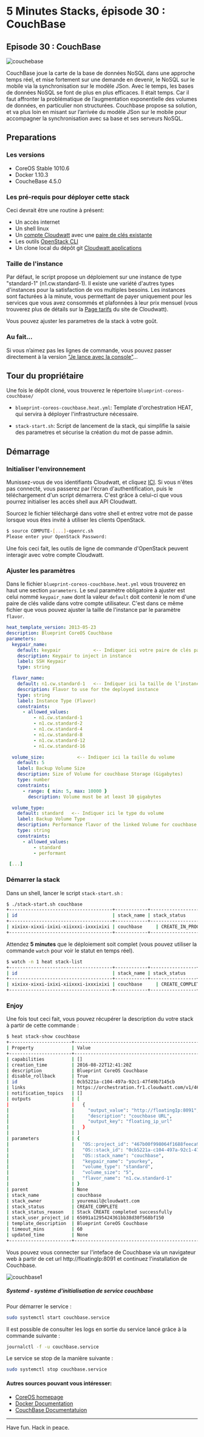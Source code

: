 # 5 Minutes Stacks, épisode 30 : CouchBase #

## Episode 30 : CouchBase

![couchebase](img/couchbase-logo.gif)

CouchBase joue la carte de la base de données NoSQL dans une approche temps réel, et mise fortement sur une demande en devenir, le NoSQL sur le mobile via la synchronisation sur le modèle JSon.
Avec le temps, les bases de données NoSQL se font de plus en plus efficaces. Il était temps. Car il faut affronter la problématique de l’augmentation exponentielle des volumes de données, en particulier non structurées. Couchbase propose sa solution, et va plus loin en misant sur l’arrivée du modèle JSon sur le mobile pour accompagner la synchronisation avec sa base et ses serveurs NoSQL.

## Preparations

### Les versions
  - CoreOS Stable 1010.6
  - Docker 1.10.3
  - CoucheBase 4.5.0

### Les pré-requis pour déployer cette stack

Ceci devrait être une routine à présent:
 * Un accès internet
 * Un shell linux
 * Un [compte Cloudwatt](https://www.cloudwatt.com/cockpit/#/create-contact) avec une [ paire de clés existante](https://console.cloudwatt.com/project/access_and_security/?tab=access_security_tabs__keypairs_tab)
 * Les outils [OpenStack CLI](http://docs.openstack.org/cli-reference/content/install_clients.html)
 * Un clone local du dépôt git [Cloudwatt applications](https://github.com/cloudwatt/applications)

### Taille de l'instance
Par défaut, le script propose un déploiement sur une instance de type "standard-1" (n1.cw.standard-1). Il existe une variété d'autres types d'instances pour la satisfaction de vos multiples besoins. Les instances sont facturées à la minute, vous permettant de payer uniquement pour les services que vous avez consommés et plafonnées à leur prix mensuel (vous trouverez plus de détails sur la [Page tarifs](https://www.cloudwatt.com/fr/produits/tarifs.html) du site de Cloudwatt).

Vous pouvez ajuster les parametres de la stack à votre goût.

### Au fait...

Si vous n’aimez pas les lignes de commande, vous pouvez passer directement à la version ["Je lance avec la console"](#console)...

## Tour du propriétaire

Une fois le dépôt cloné, vous trouverez le répertoire `blueprint-coreos-couchbase/`

* `blueprint-coreos-couchbase.heat.yml`: Template d'orchestration HEAT, qui servira à déployer l'infrastructure nécessaire.

* `stack-start.sh`: Script de lancement de la stack, qui simplifie la saisie des parametres et sécurise la création du mot de passe admin.

## Démarrage

### Initialiser l'environnement

Munissez-vous de vos identifiants Cloudwatt, et cliquez [ICI](https://console.cloudwatt.com/project/access_and_security/api_access/openrc/).
Si vous n'êtes pas connecté, vous passerez par l'écran d'authentification, puis le téléchargement d'un script démarrera. C'est grâce à celui-ci que vous pourrez initialiser les accès shell aux API Cloudwatt.

Sourcez le fichier téléchargé dans votre shell et entrez votre mot de passe lorsque vous êtes invité à utiliser les clients OpenStack.

 ~~~ bash
 $ source COMPUTE-[...]-openrc.sh
 Please enter your OpenStack Password:

 ~~~

Une fois ceci fait, les outils de ligne de commande d'OpenStack peuvent interagir avec votre compte Cloudwatt.

### Ajuster les paramètres

Dans le fichier `blueprint-coreos-couchbase.heat.yml` vous trouverez en haut une section `parameters`. Le seul paramètre obligatoire à ajuster est celui nommé `keypair_name` dont la valeur `default` doit contenir le nom d'une paire de clés valide dans votre compte utilisateur.
C'est dans ce même fichier que vous pouvez ajuster la taille de l'instance par le paramètre `flavor`.

~~~ yaml
heat_template_version: 2013-05-23
description: Blueprint CoreOS Couchbase
parameters:
  keypair_name:                 
    default: keypair            <-- Indiquer ici votre paire de clés par défaut
    description: Keypair to inject in instance
    label: SSH Keypair
    type: string

  flavor_name:
    default: n1.cw.standard-1   <-- Indiquer ici la taille de l’instance par défaut
    description: Flavor to use for the deployed instance
    type: string
    label: Instance Type (Flavor)
    constraints:
      - allowed_values:
          - n1.cw.standard-1
          - n1.cw.standard-2
          - n1.cw.standard-4
          - n1.cw.standard-8
          - n1.cw.standard-12
          - n1.cw.standard-16

  volume_size:            <-- Indiquer ici la taille du volume
    default: 5
    label: Backup Volume Size
    description: Size of Volume for couchbase Storage (Gigabytes)
    type: number
    constraints:
      - range: { min: 5, max: 10000 }
        description: Volume must be at least 10 gigabytes

  volume_type:
    default: standard   <-- Indiquer ici le type du volume
    label: Backup Volume Type
    description: Performance flavor of the linked Volume for couchbase Storage
    type: string
    constraints:
      - allowed_values:
          - standard
          - performant

 [...]
 ~~~
### Démarrer la stack

 Dans un shell, lancer le script `stack-start.sh` :

 ~~~ bash
 $ ./stack-start.sh couchbase
 +--------------------------------------+------------+--------------------+----------------------+
 | id                                   | stack_name | stack_status       | creation_time        |
 +--------------------------------------+------------+--------------------+----------------------+
 | xixixx-xixxi-ixixi-xiixxxi-ixxxixixi | couchbase     | CREATE_IN_PROGRESS | 2025-10-23T07:27:69Z |
 +--------------------------------------+------------+--------------------+----------------------+
 ~~~

 Attendez **5 minutes** que le déploiement soit complet (vous pouvez utiliser la commande `watch` pour voir le statut en temps réel).

 ~~~ bash
 $ watch -n 1 heat stack-list
 +--------------------------------------+------------+-----------------+----------------------+
 | id                                   | stack_name | stack_status    | creation_time        |
 +--------------------------------------+------------+-----------------+----------------------+
 | xixixx-xixxi-ixixi-xiixxxi-ixxxixixi | couchbase     | CREATE_COMPLETE | 2025-10-23T07:27:69Z |
 +--------------------------------------+------------+-----------------+----------------------+
 ~~~

### Enjoy

 Une fois tout ceci fait, vous pouvez récupérer la description du votre stack à partir de cette commande :

 ~~~ bash
 $ heat stack-show couchbase
 +-----------------------+------------------------------------------------------------------------------------------------------------------------------------------+
| Property              | Value                                                                                                                                    |
+-----------------------+------------------------------------------------------------------------------------------------------------------------------------------+
| capabilities          | []                                                                                                                                       |
| creation_time         | 2016-08-22T12:41:20Z                                                                                                                     |
| description           | Blueprint CoreOS Couchbase                                                                                                               |
| disable_rollback      | True                                                                                                                                     |
| id                    | 0cb5221a-c104-497a-92c1-47f49b7145cb                                                                                                     |
| links                 | https://orchestration.fr1.cloudwatt.com/v1/467b00f998064f1688feeca95bdc7a88/stacks/couchbase/0cb5221a-c104-497a-92c1-47f49b7145cb (self) |
| notification_topics   | []                                                                                                                                       |
| outputs               | [                                                                                                                                        |
|                       |   {                                                                                                                                      |
|                       |     "output_value": "http://floatingIp:8091",                                                                                          |
|                       |     "description": "couchbase URL",                                                                                                      |
|                       |     "output_key": "floating_ip_url"                                                                                                      |
|                       |   }                                                                                                                                      |
|                       | ]                                                                                                                                        |
| parameters            | {                                                                                                                                        |
|                       |   "OS::project_id": "467b00f998064f1688feeca95bdc7a88",                                                                                  |
|                       |   "OS::stack_id": "0cb5221a-c104-497a-92c1-47f49b7145cb",                                                                                |
|                       |   "OS::stack_name": "couchbase",                                                                                                         |
|                       |   "keypair_name": "yourkey",                                                                                                              |
|                       |   "volume_type": "standard",                                                                                                             |
|                       |   "volume_size": "5",                                                                                                                    |
|                       |   "flavor_name": "n1.cw.standard-1"                                                                                                      |
|                       | }                                                                                                                                        |
| parent                | None                                                                                                                                     |
| stack_name            | couchbase                                                                                                                                |
| stack_owner           | youremail@cloudwatt.com                                                                                                |
| stack_status          | CREATE_COMPLETE                                                                                                                          |
| stack_status_reason   | Stack CREATE completed successfully                                                                                                      |
| stack_user_project_id | 65091a1295424361bb38d30f568bf150                                                                                                         |
| template_description  | Blueprint CoreOS Couchbase                                                                                                               |
| timeout_mins          | 60                                                                                                                                       |
| updated_time          | None                                                                                                                                     |
+-----------------------+------------------------------------------------------------------------------------------------------------------------------------------+
 ~~~

 Vous pouvez vous connecter sur l'inteface de Couchbase via un navigateur web à partir de cet url http://floatingIp:8091 et continuez l'installation de Couchbase.

 ![couchbase1](img/couchbase1.png)


##### Systemd - système d'initialisation de service couchbase

Pour démarrer le service :
~~~ bash
sudo systemctl start couchbase.service
~~~

Il est possible de consulter les logs en sortie du service lancé grâce à la commande suivante :
~~~ bash
journalctl -f -u couchbase.service
~~~

Le service se stop de la manière suivante :
~~~ bash
sudo systemctl stop couchbase.service
~~~


#### Autres sources pouvant vous intéresser:

* [CoreOS homepage](https://coreos.com/)
* [Docker Documentation](https://docs.docker.com/)
* [CouchBase Documentatuion](http://www.couchbase.com/)

-----
Have fun. Hack in peace.
